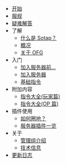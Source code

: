 - [开始](README.md)
- [服规](rules.md)
- [疑难解答](common-problems.md)
- 了解
    - [什么是 Sotap？](introduction.md)
    - [概况](overview.md)
    - [关于 OFG](about-ofg.md)
- 入门
    - [加入服务器前...](getting-started/preparation.md)
    - [加入服务器](getting-started/entering-server.md)
    - [基础指令](getting-started/basic-commands.md)
- 附加内容
    - [指令大全(玩家篇)](others/commands-for-players.md)
    - [指令大全(OP 篇)](others/commands-for-operators.md)
- 插件使用
    - [如何圈地？](plugins/how-to-create-a-residence.md)
    - [服务器插件一览](plugins/all.md)
- 关于
    - [管理组介绍](about/management.md)
    - [技术信息](about/technical-information.md)
- [更新日志](changelog.md)